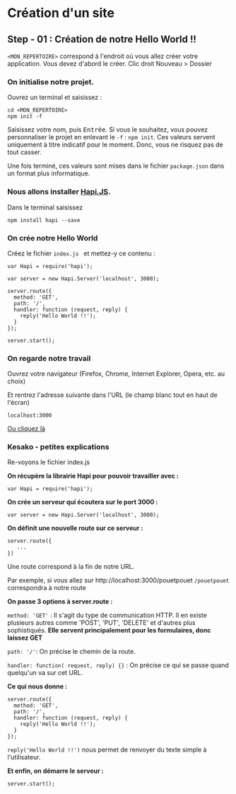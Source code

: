 # Cr&eacute;ation d'un site

## Step - 01 : Cr&eacute;ation de notre Hello World !!

`<MON_REPERTOIRE>` correspond &agrave; l'endroit o&ugrave; vous allez cr&eacute;er votre application.
Vous devez d'abord le cr&eacute;er. Clic droit Nouveau > Dossier

### On initialise notre projet.

Ouvrez un terminal et saisissez :

    cd <MON_REPERTOIRE>
    npm init -f

Saisissez votre nom, puis <kbd>Entr&eacute;e</kbd>. Si vous le souhaitez, vous pouvez personnaliser le projet en enlevant le `-f` : `npm init`. Ces valeurs servent uniquement &agrave; titre indicatif pour le moment. Donc, vous ne risquez pas de tout casser.

Une fois termin&eacute;, ces valeurs sont mises dans le fichier `package.json` dans un format plus informatique.

### Nous allons installer [Hapi.JS](http://hapijs.com/).

Dans le terminal saisissez

    npm install hapi --save

### On cr&eacute;e notre Hello World

Cr&eacute;ez le fichier `index.js ` et mettez-y ce contenu :

    var Hapi = require('hapi');
    
    var server = new Hapi.Server('localhost', 3000);
    
    server.route({
      method: 'GET',
      path: '/',
      handler: function (request, reply) {
        reply('Hello World !!');
      }
    });
    
    server.start();

### On regarde notre travail

Ouvrez votre navigateur (Firefox, Chrome, Internet Explorer, Opera, etc. au choix)

Et rentrez l'adresse suivante dans l'URL (le champ blanc tout en haut de l'écran)

    localhost:3000

[Ou cliquez l&agrave;](http://localhost:3000)

### Kesako - petites explications

Re-voyons le fichier index.js

**On récupère la librairie Hapi pour pouvoir travailler avec :**

    var Hapi = require('hapi');
    
**On crée un serveur qui écoutera sur le port 3000 :**

    var server = new Hapi.Server('localhost', 3000);
    
**On définit une nouvelle route sur ce serveur :**

    server.route({
       ...
    })

Une route correspond à la fin de notre URL.

Par exemple, si vous allez sur http://localhost:3000/pouetpouet
`/pouetpouet` correspondra à notre route

**On passe 3 options à server.route :**

`method: 'GET'` : Il s'agit du type de communication HTTP. Il en existe plusieurs autres comme 'POST', 'PUT', 'DELETE' et d'autres plus sophistiqués. **Elle servent principalement pour les formulaires, donc laissez GET**

`path: '/'`: On précise le chemin de la route.

`handler: function( request, reply) {}` : On précise ce qui se passe quand quelqu'un va sur cet URL.

**Ce qui nous donne :**

    server.route({
      method: 'GET',
      path: '/',
      handler: function (request, reply) {
        reply('Hello World !!');
      }
    });

`reply('Hello World !!')` nous permet de renvoyer du texte simple à l'utilisateur.

**Et enfin, on démarre le serveur :**

    server.start();

